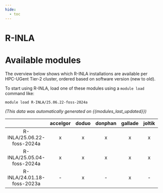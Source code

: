 ```yaml
---
hide:
  - toc
---
```


R-INLA
======

# Available modules


The overview below shows which R-INLA installations are available per HPC-UGent Tier-2 cluster, ordered based on software version (new to old).

To start using R-INLA, load one of these modules using a `module load` command like:

```shell
module load R-INLA/25.06.22-foss-2024a
```

*(This data was automatically generated on {{modules_last_updated}})*

| |accelgor|doduo|donphan|gallade|joltik|litleo|shinx|
| :---: | :---: | :---: | :---: | :---: | :---: | :---: | :---: |
|R-INLA/25.06.22-foss-2024a|x|x|x|x|x|x|x|
|R-INLA/25.05.04-foss-2024a|x|x|x|x|x|x|x|
|R-INLA/24.01.18-foss-2023a|-|x|-|x|-|-|-|
